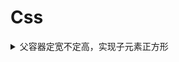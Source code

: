 # Css

<details>
<summary>父容器定宽不定高，实现子元素正方形</summary>

```html
<div class="parent">
  <div class="child"></div>
</div>
```

```css
.parent {
  width: 100px;
}


.child {
  padding-top: 100%; 
}

/* or */
.child {
  padding-bottom: 100%;
}

/* or */
.child {
  padding: 50%;
}

```

</details>

